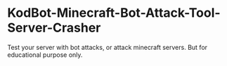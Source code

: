 # KodBot-Minecraft-Bot-Attack-Tool-Server-Crasher
Test your server with bot attacks, or attack minecraft servers. But for educational purpose only.
